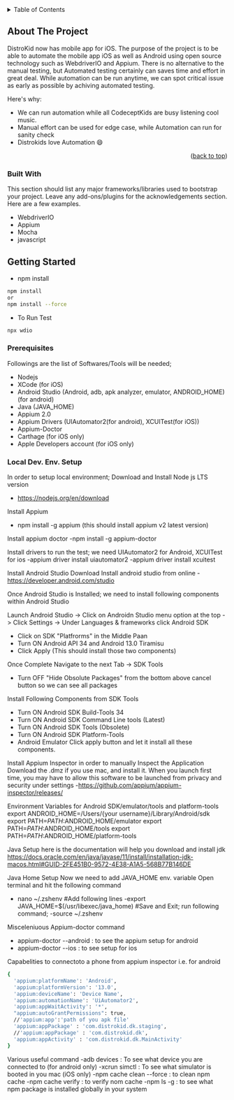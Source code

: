 <!-- TABLE OF CONTENTS -->
<details>
  <summary>Table of Contents</summary>
  <ol>
    <li>
      <a href="#about-the-project">About The Project</a>
      <ul>
        <li><a href="#built-with">Built With</a></li>
      </ul>
    </li>
    <li>
      <a href="#getting-started">Getting Started</a>
      <ul>
        <li><a href="#prerequisites">Prerequisites</a></li>
        <li><a href="#Local Dev. Env. Setup">Installation</a></li>
      </ul>
    </li>
  </ol>
</details>



<!-- ABOUT THE PROJECT -->
## About The Project
DistroKid now has mobile app for iOS. The purpose of the project is to be able to automate the mobile app iOS as well as Android using open source technology such as WebdriverIO and Appium. There is no alternative to the manual testing, but Automated testing certainly can saves time and effort in great deal. While automation can be run anytime, we can spot critical issue as early as possible by achiving automated testing.

Here's why:
* We can run automation while all CodeceptKids are busy listening cool music.
* Manual effort can be used for edge case, while Automation can run for sanity check
* Distrokids love Automation :smile:

<p align="right">(<a href="#readme-top">back to top</a>)</p>


### Built With

This section should list any major frameworks/libraries used to bootstrap your project. Leave any add-ons/plugins for the acknowledgements section. Here are a few examples.

* WebdriverIO
* Appium
* Mocha
* javascript


<!-- GETTING STARTED -->
## Getting Started
* npm install
```sh
npm install
or
npm install --force
```
* To Run Test

```sh
npx wdio
```

### Prerequisites

Followings are the list of Softwares/Tools will be needed;
* Nodejs
* XCode (for iOS)
* Android Studio (Android, adb, apk analyzer, emulator, ANDROID_HOME) (for android)
* Java (JAVA_HOME)
* Appium 2.0
* Appium Drivers (UIAutomator2(for android), XCUITest(for iOS))
* Appium-Doctor
* Carthage (for iOS only)
* Apple Developers account (for iOS only)

### Local Dev. Env. Setup

In order to setup local environment; 
Download and Install Node js LTS version
- https://nodejs.org/en/download

Install Appium
- npm install -g appium (this should install appium v2 latest version)

Install appium doctor
-npm install -g appium-doctor

Install drivers to run the test; we need UIAutomator2 for Android, XCUITest for ios
-appium driver install uiautomator2
-appium driver install xcuitest

Install Android Studio
Download Install android studio from online
-https://developer.android.com/studio

Once Android Studio is Installed; we need to install following components within Android Studio

Launch Android Studio -> Click on Androidn Studio menu option at the top -> Click Settings -> Under Languages & frameworks click Android SDK
- Click on SDK "Platfrorms" in the Middle Paan
- Turn ON Android API 34 and Android 13.0 Tiramisu
- Click Apply (This should install those two components)

Once Complete Navigate to the next Tab -> SDK Tools

- Turn OFF "Hide Obsolute Packages" from the bottom above cancel button so we can see all packages

Install Following Components from SDK Tools
- Turn ON Android SDK Build-Tools 34
- Turn ON Android SDK Command Line tools (Latest)
- Turn ON Android SDK Tools (Obsolete)
- Turn ON Android SDK Platform-Tools 
- Android Emulator
Click apply button and let it install all these components.

Install Appium Inspector in order to manually Inspect the Application
Download the .dmz if you use mac, and install it. When you launch first time, you may have to allow this software to be launched from privacy and security under settings
-https://github.com/appium/appium-inspector/releases/

Environment Variables for Android SDK/emulator/tools and platform-tools
export ANDROID_HOME=/Users/{your username}/Library/Android/sdk
export PATH=$PATH:$ANDROID_HOME/emulator
export PATH=$PATH:$ANDROID_HOME/tools
export PATH=$PATH:$ANDROID_HOME/platform-tools

Java Setup
here is the documentation will help you download and install jdk
https://docs.oracle.com/en/java/javase/11/install/installation-jdk-macos.html#GUID-2FE451B0-9572-4E38-A1A5-568B77B146DE


Java Home Setup
Now we need to add JAVA_HOME env. variable
Open terminal and hit the following command
- nano ~/.zshenv
#Add following lines
-export JAVA_HOME=$(/usr/libexec/java_home)
#Save and Exit; run following command;
-source ~/.zshenv


Misceleniuous Appium-doctor command
- appium-doctor --android : to see the appium setup for android
- appium-doctor --ios : to see setup for ios

Capabelities to connectoto a phone from appium inspector i.e. for android
```sh
{
  'appium:platformName': 'Android',
  'appium:platformVersion': '13.0',
  'appium:deviceName': 'Device Name',
  'appium:automationName': 'UiAutomator2',
  'appium:appWaitActivity': '*',
  "appium:autoGrantPermissions": true,
  //'appium:app':'path of you apk file'
  'appium:appPackage' : 'com.distrokid.dk.staging',
  //'appium:appPackage' : 'com.distrokid.dk',
  'appium:appActivity' : 'com.distrokid.dk.MainActivity'
}
```

Various useful command
-adb devices : To see what device you are connected to (for android only)
-xcrun simctl : To see what simulator is booted in you mac (iOS only)
-npm cache clean --force : to clean npm cache
-npm cache verify : to verify nom cache
-npm ls -g : to see what npm package is installed globally in your system



